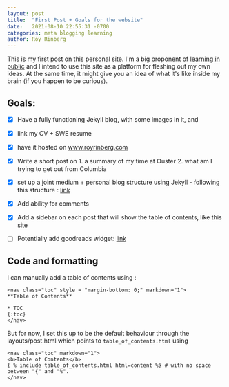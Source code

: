 ```yaml
---
layout: post
title:  "First Post + Goals for the website"
date:   2021-08-10 22:55:31 -0700
categories: meta blogging learning
author: Roy Rinberg
---
```


This is my first post on this personal site. I'm a big proponent of [learning in public] and I intend to use this site as a platform for fleshing out my own ideas. At the same time, it might give you an idea of what it's like inside my brain (if you happen to be curious).


##  Goals:
- [x] Have a fully functioning Jekyll blog, with some images in it, and
- [x] link my CV + SWE resume 
- [x] have it hosted on www.royrinberg.com
- [x] Write a short post on 1. a summary of my time at Ouster 2. what am I trying to get out from Columbia
- [x] set up a joint medium + personal blog structure using Jekyll - following this structure : [link](https://jonbake.com/blog/2019/08/02/creating-a-hybrid-jekyll-medium-blog.html)
- [x] Add ability for comments
- [x] Add a sidebar on each post that will show the table of contents, like this [site](https://os.phil-opp.com/freestanding-rust-binary/)
- [ ] Potentially add goodreads widget: [link](https://www.goodreads.com/user/edit?tab=widgets)

 
[learning in public]:  https://www.swyx.io/learn-in-public/ 


## Code and formatting
I can manually add a table of contents using :
```
<nav class="toc" style = "margin-bottom: 0;" markdown="1">
**Table of Contents**

* TOC
{:toc}
</nav>
```

But for now, I set this up to be the default behaviour through the layouts/post.html
which points to `table_of_contents.html` using
```
<nav class="toc" markdown="1">
<b>Table of Contents</b>
{ % include table_of_contents.html html=content %} # with no space between "{" and "%".
</nav>
```